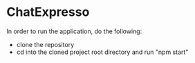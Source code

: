 # ChatExpresso
In order to run the application, do the following:
- clone the repository
- cd into the cloned project root directory and run "npm start"
